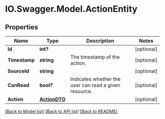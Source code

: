 # IO.Swagger.Model.ActionEntity
## Properties

Name | Type | Description | Notes
------------ | ------------- | ------------- | -------------
**Id** | **int?** |  | [optional] 
**Timestamp** | **string** | The timestamp of the action. | [optional] 
**SourceId** | **string** |  | [optional] 
**CanRead** | **bool?** | Indicates whether the user can read a given resource. | [optional] 
**Action** | [**ActionDTO**](ActionDTO.md) |  | [optional] 

[[Back to Model list]](../README.md#documentation-for-models) [[Back to API list]](../README.md#documentation-for-api-endpoints) [[Back to README]](../README.md)

